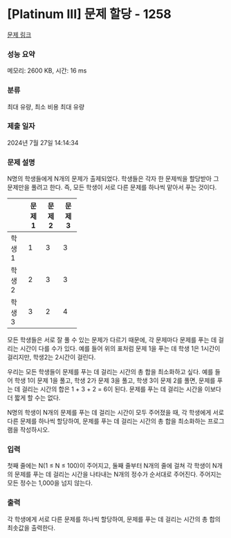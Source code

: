 # [Platinum III] 문제 할당 - 1258 

[문제 링크](https://www.acmicpc.net/problem/1258) 

### 성능 요약

메모리: 2600 KB, 시간: 16 ms

### 분류

최대 유량, 최소 비용 최대 유량

### 제출 일자

2024년 7월 27일 14:14:34

### 문제 설명

<p>N명의 학생들에게 N개의 문제가 출제되었다. 학생들은 각자 한 문제씩을 할당받아 그 문제만을 풀려고 한다. 즉, 모든 학생이 서로 다른 문제를 하나씩 맡아서 푸는 것이다.</p>

<table class="table table-bordered" style="width: 32%;">
	<thead>
		<tr>
			<th style="8%;"> </th>
			<th style="8%;">문제 1</th>
			<th style="8%;">문제 2</th>
			<th style="8%;">문제 3</th>
		</tr>
	</thead>
	<tbody>
		<tr>
			<td>학생 1</td>
			<td>1</td>
			<td>3</td>
			<td>3</td>
		</tr>
		<tr>
			<td>학생 2</td>
			<td>2</td>
			<td>3</td>
			<td>3</td>
		</tr>
		<tr>
			<td>학생 3</td>
			<td>3</td>
			<td>2</td>
			<td>4</td>
		</tr>
	</tbody>
</table>

<p>모든 학생들은 서로 잘 풀 수 있는 문제가 다르기 때문에, 각 문제마다 문제를 푸는 데 걸리는 시간이 다를 수가 있다. 예를 들어 위의 표처럼 문제 1을 푸는 데 학생 1은 1시간이 걸리지만, 학생2는 2시간이 걸린다.</p>

<p>우리는 모든 학생들이 문제를 푸는 데 걸리는 시간의 총 합을 최소화하고 싶다. 예를 들어 학생 1이 문제 1을 풀고, 학생 2가 문제 3을 풀고, 학생 3이 문제 2를 풀면, 문제를 푸는 데 걸리는 시간의 합은 1 + 3 + 2 = 6이 된다. 문제를 푸는 데 걸리는 시간을 이보다 더 짧게 할 수는 없다.</p>

<p>N명의 학생이 N개의 문제를 푸는 데 걸리는 시간이 모두 주어졌을 때, 각 학생에게 서로 다른 문제를 하나씩 할당하여, 문제를 푸는 데 걸리는 시간의 총 합을 최소화하는 프로그램을 작성하시오.</p>

### 입력 

 <p>첫째 줄에는 N(1 ≤ N ≤ 100)이 주어지고, 둘째 줄부터 N개의 줄에 걸쳐 각 학생이 N개의 문제를 푸는 데 걸리는 시간을 나타내는 N개의 정수가 순서대로 주어진다. 주어지는 모든 정수는 1,000을 넘지 않는다.</p>

### 출력 

 <p>각 학생에게 서로 다른 문제를 하나씩 할당하여, 문제를 푸는 데 걸리는 시간의 총 합의 최솟값을 출력한다.</p>

